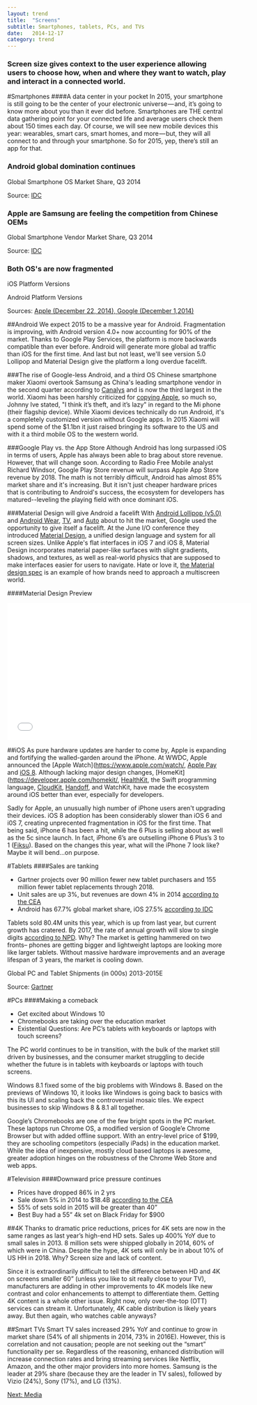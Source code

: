 ```yaml
---
layout: trend
title:  "Screens"
subtitle: Smartphones, tablets, PCs, and TVs
date:   2014-12-17
category: trend
---
```


<!-- 
> We're just now starting to live in the world where everybody has a supercomputer in their pocket and everybody's connected. And so we're just starting to see the implications of that.   
>--[Marc Andreessen](http://www.wsj.com/articles/SB10001424052702303640604579298330921690014)
 -->
<section>
<h3>Screen size gives context to the user experience allowing users to choose how, when and where they want to watch, play and interact in a connected world.</h3>

</section>
#Smartphones
####A data center in your pocket
In 2015, your smartphone is still going to be the center of your electronic universe — and, it’s going to know more about you than it ever did before. Smartphones are THE central data gathering point for your connected life and average users check them about 150 times each day. Of course, we will see new mobile devices this year: wearables, smart cars, smart homes, and more — but, they will all connect to and through your smartphone. So for 2015, yep, there’s still an app for that.




<!-- ##Android Global Domination continues
2014 was big for Android and we expect 2015 to be no different. With almost 85% global market share, new developer tools, and improved OS versioning, companies aiming for the mass market are now opting for "Android first" strategies. 

 -->
<section>
<h3>Android global domination continues</h3>
<p class="text-muted">Global Smartphone OS Market Share, Q3 2014</p>
<div id="smartphoneOSmkt" style="chart chart-line"></div>
<div class="source pull-right">Source: <a href="http://www.idc.com/prodserv/smartphone-os-market-share.jsp">IDC</a></div>
</section>
<section>
<h3>Apple are Samsung are feeling the competition from Chinese OEMs</h3>
<p class="text-muted">Global Smartphone Vendor Market Share, Q3 2014</p>
<div id="smartphoneVendormkt" style="chart chart-line"></div>
<div class="source pull-right">Source: <a href="http://www.idc.com/prodserv/smartphone-os-market-share.jsp">IDC</a></div>
</section>
<section>
<div class="grid">
	<h3>Both OS's are now fragmented</h3>
	<div class="col-1-2-xs"><p class="text-muted">iOS Platform Versions</p><div id="iosversions" style="chart chart-donut"></div></div>
	<div class="col-1-2-xs"><p class="text-muted">Android Platform Versions</p>
<div id="androidversions" style="chart chart-donut"></div>
	</div>
	<div class="source pull-right">Sources: <a href="https://developer.apple.com/support/appstore/">Apple (December 22, 2014), </a><a href="http://developer.android.com/about/dashboards/index.html?utm_content=buffer07ca2&utm_source=buffer&utm_medium=twitter&utm_campaign=Buffer">Google (December 1,2014)</a>
</div>
</section>


##Android
We expect 2015 to be a massive year for Android. Fragmentation is improving, with Android version 4.0+ now accounting for 90% of the market. Thanks to Google Play Services, the platform is more backwards compatible than ever before. Android will generate more global ad traffic than iOS for the first time. And last but not least, we'll see version 5.0 Lollipop and Material Design give the platform a long overdue facelift.

###The rise of Google-less Android, and a third OS
Chinese smartphone maker Xiaomi overtook Samsung as China's leading smartphone vendor in the second quarter according to [Canalys](http://www.canalys.com/chart/index.html#display-289) and is now the third largest in the world. Xiaomi has been harshly criticized for [copying Apple](http://www.cultofandroid.com/66569/xiaomi-dont-copy-apple/), so much so, Johnny Ive stated, "I think it’s theft, and it’s lazy" in regard to the Mi phone (their flagship device). While Xiaomi devices technically do run Android, it's a completely customized version without Google apps. In 2015 Xiaomi will spend some of the $1.1bn it just raised bringing its software to the US and with it a third mobile OS to the western world.  

###Google Play vs. the App Store
Although Android has long surpassed iOS in terms of users, Apple has always been able to brag about store revenue. However, that will change soon. According to Radio Free Mobile analyst Richard Windsor, Google Play Store revenue will surpass Apple App Store revenue by 2018. The math is not terribly difficult, Android has almost 85% market share and it's increasing. But it isn't just cheaper hardware prices that is contributing to Android's success, the ecosystem for developers has matured--leveling the playing field with once dominant iOS.

###Material Design will give Android a facelift
With [Android Lollipop (v5.0)](https://www.android.com/versions/lollipop-5-0/) and [Android Wear](https://www.android.com/wear/), [TV](https://www.android.com/tv/), and [Auto](https://www.android.com/auto/) about to hit the market, Google used the opportunity to give itself a facelift. At the June I/O conference they introduced [Material Design](http://www.google.com/design/), a unified design language and system for all screen sizes. Unlike Apple's flat interfaces in iOS 7 and iOS 8, Material Design incorporates material paper-like surfaces with slight gradients, shadows, and textures, as well as real-world physics that are supposed to make interfaces easier for users to navigate. Hate or love it, [the Material design spec](http://www.google.com/design/spec/material-design/introduction.html) is an example of how brands need to approach a multiscreen world. 

####Material Design Preview
<div class="embed-responsive embed-responsive-16by9">
<iframe class="embed-resposive-item" width="560" height="315" src="//www.youtube.com/embed/Q8TXgCzxEnw" frameborder="0" allowfullscreen></iframe>
</div>

##iOS
As pure hardware updates are harder to come by, Apple is expanding and fortifying the walled-garden around the iPhone. At WWDC, Apple announced the [Apple Watch](https://www.apple.com/watch/, [Apple Pay](https://www.apple.com/apple-pay/) and [iOS 8](https://www.apple.com/ios/whats-new/design/). Although lacking major design changes, [HomeKit](https://developer.apple.com/homekit/, [HealthKit](https://www.apple.com/ios/whats-new/health/), the Swift programming language, [CloudKit](https://developer.apple.com/icloud/index.html), [Handoff](https://www.apple.com/ios/whats-new/continuity/), and WatchKit, have made the ecosystem around iOS better than ever, especially for developers. 

Sadly for Apple, an unusually high number of iPhone users aren't upgrading their devices. iOS 8 adoption has been considerably slower than iOS 6 and i0S 7, creating unprecented fragmentation in iOS for the first time. That being said, iPhone 6 has been a hit, while the 6 Plus is selling about as well as the 5c since launch. In fact, iPhone 6’s are outselling iPhone 6 Plus’s 3 to 1 ([Fiksu](http://9to5mac.com/2014/10/06/ios-8-lagging-adoption-iphone-6-uptake/)). Based on the changes this year, what will the iPhone 7 look like? Maybe it will bend...on purpose.

#Tablets
####Sales are tanking
- Gartner projects over 90 million fewer new tablet purchasers and 155 million fewer tablet replacements through 2018. 
- Unit sales are up 3%, but revenues are down 4% in 2014 [according to the CEA](http://www.ce.org/News/News-Releases/Press-Releases/2014/Consumer-Electronics-Industry-Revenues-to-Reach-Al.aspx)
- Android has 67.7% global market share, iOS 27.5% [according to IDC](http://www.idc.com/getdoc.jsp?containerId=prUS25267314)


Tablets sold 80.4M units this year, which is up from last year, but current growth has cratered. By 2017, the rate of annual growth will slow to single digits [according to NPD](http://blogs.wsj.com/digits/2014/07/10/tablet-shipments-decline-for-the-first-time-npd/). Why? The market is getting hammered on two fronts– phones are getting bigger and lightweight laptops are looking more like larger tablets. Without massive hardware improvements and an average lifespan of 3 years, the market is cooling down. 

<section>
<p class="text-muted">Global PC and Tablet Shipments (in 000s) 2013-2015E</p>
<div id="deviceshipments" class="chart chart--line"></div>
<div class="source pull-right">Source: <a href="http://www.gartner.com/newsroom/id/2875017">Gartner</a></div>
</section>

#PCs
####Making a comeback
- Get excited about Windows 10
- Chromebooks are taking over the education market
- Existential Questions: Are PC’s tablets with keyboards or laptops with touch screens?

The PC world continues to be in transition, with the bulk of the market still driven by businesses, and the consumer market struggling to decide whether the future is in tablets with keyboards or laptops with touch screens.

Windows 8.1 fixed some of the big problems with Windows 8. Based on the previews of Windows 10, it looks like Windows is going back to basics with this its UI and scaling back the controversial mosaic tiles. We expect businesses to skip Windows 8 & 8.1 all together.

Google’s Chromebooks are one of the few bright spots in the PC market. These laptops run Chrome OS, a modified version of Google’e Chrome Browser but with added offline support. With an entry-level price of $199, they are schooling competitors (especially iPads) in the education market. While the idea of inexpensive, mostly cloud based laptops is awesome,  greater adoption hinges on the robustness of the Chrome Web Store and web apps. 

#Television
####Downward price pressure continues 
- Prices have dropped 86% in 2 yrs  
- Sale down 5% in 2014 to $18.4B [according to the CEA](http://www.ce.org/News/News-Releases/Press-Releases/2014/Consumer-Electronics-Industry-Revenues-to-Reach-Al.aspx)
- 55% of sets sold in 2015 will be greater than 40”
- Best Buy had a 55” 4k set on Black Friday for $900


##4K
Thanks to dramatic price reductions, prices for 4K sets are now in the same ranges as last year’s high-end HD sets. Sales up 400% YoY due to small sales in 2013. 8 million sets were shipped globally in 2014, 60% of which were in China. Despite the hype, 4K sets will only be in about 10% of US HH in 2018. Why? Screen size and lack of content. 

Since it is extraordinarily difficult to tell the difference between HD and 4K on screens smaller 60” (unless you like to sit really close to your TV), manufacturers are adding in other improvements to 4K models like new contrast and color enhancements to attempt to differentiate them. Getting 4K content is a whole other issue. Right now, only over-the-top (OTT) services can stream it. Unfortunately, 4K cable distribution is likely years away. But then again, who watches cable anyways? 

##Smart TVs
Smart TV sales increased 29% YoY and continue to grow in market share (54% of all shipments in 2014, 73% in 2016E). However, this is correlation and not causation; people are not seeking out the “smart” functionality per se. Regardless of the reasoning, enhanced distribution will increase connection rates and bring streaming services like Netflix, Amazon, and the other major providers into more homes. Samsung is the leader at 29% share (because they are the leader in TV sales), followed by Vizio (24%), Sony (17%), and LG (13%).


<a href="/trend/2014/12/17/media/" class="btn btn-primary">Next: Media</a>





